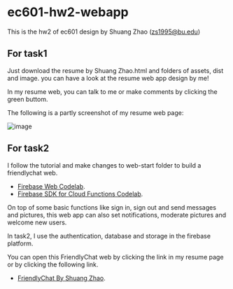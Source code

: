 # ec601-hw2-webapp

This is the hw2 of ec601 design by Shuang Zhao (zs1995@bu.edu)

## For task1 

Just download the resume by Shuang Zhao.html and folders of assets, dist and image. you can have a look at the resume web app design by me!

In my resume web, you can talk to me or make comments by clicking the green buttom.

The following is a partly screenshot of my resume web page:

![image](https://github.com/ShuangZhao95/ec601-hw2-webapp/blob/master/image/screenshot.png)

## For task2 

I follow the tutorial and make changes to web-start folder to build a friendlychat web.
 
 - [Firebase Web Codelab](https://codelabs.developers.google.com/codelabs/firebase-web/). 
 - [Firebase SDK for Cloud Functions Codelab](https://codelabs.developers.google.com/codelabs/firebase-cloud-functions/).

On top of some basic functions like sign in, sign out and send messages and pictures, this web app can also set notifications, moderate pictures and welcome new users.

In task2, I use the authentication, database and storage in the firebase platform.

You can open this FriendlyChat web by clicking the link in my resume page or by clicking the following link.

 - [FriendlyChat By Shuang Zhao](https://friendlychat-by-shuang.firebaseapp.com/). 
